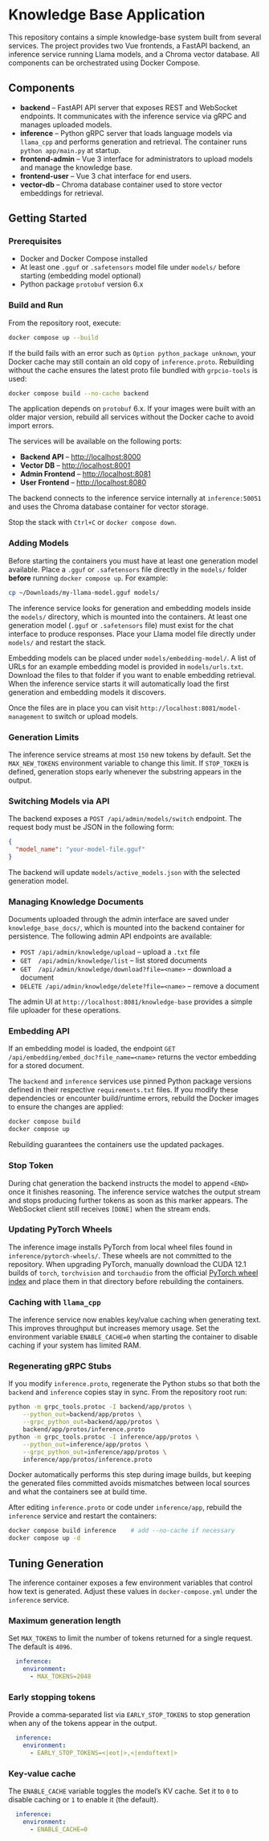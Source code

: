 # Knowledge Base Application

This repository contains a simple knowledge-base system built from several services. The project provides two Vue frontends, a FastAPI backend, an inference service running Llama models, and a Chroma vector database. All components can be orchestrated using Docker Compose.

## Components

- **backend** – FastAPI API server that exposes REST and WebSocket endpoints. It communicates with the inference service via gRPC and manages uploaded models.
- **inference** – Python gRPC server that loads language models via `llama_cpp` and performs generation and retrieval. The container runs `python app/main.py` at startup.
- **frontend-admin** – Vue 3 interface for administrators to upload models and manage the knowledge base.
- **frontend-user** – Vue 3 chat interface for end users.
- **vector-db** – Chroma database container used to store vector embeddings for retrieval.

## Getting Started

### Prerequisites

- Docker and Docker Compose installed
- At least one `.gguf` or `.safetensors` model file under `models/` before starting (embedding model optional)
- Python package `protobuf` version 6.x

### Build and Run

From the repository root, execute:

```bash
docker compose up --build
```

If the build fails with an error such as `Option python_package unknown`, your
Docker cache may still contain an old copy of `inference.proto`. Rebuilding
without the cache ensures the latest proto file bundled with `grpcio-tools` is
used:

```bash
docker compose build --no-cache backend
```

The application depends on `protobuf` 6.x. If your images were built
with an older major version, rebuild all services without the Docker
cache to avoid import errors.

The services will be available on the following ports:

- **Backend API** – [http://localhost:8000](http://localhost:8000)
- **Vector DB** – [http://localhost:8001](http://localhost:8001)
- **Admin Frontend** – [http://localhost:8081](http://localhost:8081)
- **User Frontend** – [http://localhost:8080](http://localhost:8080)

The backend connects to the inference service internally at `inference:50051` and uses the Chroma database container for vector storage.

Stop the stack with `Ctrl+C` or `docker compose down`.


### Adding Models

Before starting the containers you must have at least one generation model
available. Place a `.gguf` or `.safetensors` file directly in the `models/`
folder **before** running `docker compose up`. For example:

```bash
cp ~/Downloads/my-llama-model.gguf models/
```

The inference service looks for generation and embedding models inside the `models/` directory, which is mounted into the containers. At least one generation model (`.gguf` or `.safetensors` file) must exist for the chat interface to produce responses. Place your Llama model file directly under `models/` and restart the stack.

Embedding models can be placed under `models/embedding-model/`. A list of URLs for an example embedding model is provided in `models/urls.txt`. Download the files to that folder if you want to enable embedding retrieval. When the inference service starts it will automatically load the first generation and embedding models it discovers.

Once the files are in place you can visit `http://localhost:8081/model-management` to switch or upload models.

### Generation Limits

The inference service streams at most `150` new tokens by default. Set the
`MAX_NEW_TOKENS` environment variable to change this limit. If `STOP_TOKEN` is
defined, generation stops early whenever the substring appears in the output.

### Switching Models via API

The backend exposes a `POST /api/admin/models/switch` endpoint. The request body
must be JSON in the following form:

```json
{
  "model_name": "your-model-file.gguf"
}
```

The backend will update `models/active_models.json` with the selected
generation model.

### Managing Knowledge Documents

Documents uploaded through the admin interface are saved under
`knowledge_base_docs/`, which is mounted into the backend container for
persistence. The following admin API endpoints are available:

- `POST /api/admin/knowledge/upload` – upload a `.txt` file
- `GET  /api/admin/knowledge/list` – list stored documents
- `GET  /api/admin/knowledge/download?file=<name>` – download a document
- `DELETE /api/admin/knowledge/delete?file=<name>` – remove a document

The admin UI at `http://localhost:8081/knowledge-base` provides a simple file
uploader for these operations.

### Embedding API

If an embedding model is loaded, the endpoint
`GET /api/embedding/embed_doc?file_name=<name>` returns the vector embedding for
a stored document.


The `backend` and `inference` services use pinned Python package versions
defined in their respective `requirements.txt` files. If you modify these
dependencies or encounter build/runtime errors, rebuild the Docker images to
ensure the changes are applied:

```bash
docker compose build
docker compose up
```

Rebuilding guarantees the containers use the updated packages.

### Stop Token

During chat generation the backend instructs the model to append `<END>` once it
finishes reasoning. The inference service watches the output stream and stops
producing further tokens as soon as this marker appears. The WebSocket client
still receives `[DONE]` when the stream ends.

### Updating PyTorch Wheels

The inference image installs PyTorch from local wheel files found in
`inference/pytorch-wheels/`. These wheels are not committed to the repository.
When upgrading PyTorch, manually download the CUDA 12.1 builds of
`torch`, `torchvision` and `torchaudio` from the official
[PyTorch wheel index](https://download.pytorch.org/whl/cu121) and place them in
that directory before rebuilding the containers.

### Caching with `llama_cpp`

The inference service now enables key/value caching when generating text. This
improves throughput but increases memory usage. Set the environment variable
`ENABLE_CACHE=0` when starting the container to disable caching if your
system has limited RAM.
### Regenerating gRPC Stubs

If you modify `inference.proto`, regenerate the Python stubs so that both the
`backend` and `inference` copies stay in sync. From the repository root run:

```bash
python -m grpc_tools.protoc -I backend/app/protos \
    --python_out=backend/app/protos \
    --grpc_python_out=backend/app/protos \
    backend/app/protos/inference.proto
python -m grpc_tools.protoc -I inference/app/protos \
    --python_out=inference/app/protos \
    --grpc_python_out=inference/app/protos \
    inference/app/protos/inference.proto
```

Docker automatically performs this step during image builds, but keeping the
generated files committed avoids mismatches between local sources and what the
containers see at build time.

After editing `inference.proto` or code under `inference/app`, rebuild the `inference` service and restart the containers:

```bash
docker compose build inference    # add --no-cache if necessary
docker compose up -d
```

## Tuning Generation

The inference container exposes a few environment variables that control how text
is generated. Adjust these values in `docker-compose.yml` under the
`inference` service.

### Maximum generation length

Set `MAX_TOKENS` to limit the number of tokens returned for a single request.
The default is `4096`.

```yaml
  inference:
    environment:
      - MAX_TOKENS=2048
```

### Early stopping tokens

Provide a comma‑separated list via `EARLY_STOP_TOKENS` to stop generation when
any of the tokens appear in the output.

```yaml
  inference:
    environment:
      - EARLY_STOP_TOKENS=<|eot|>,<|endoftext|>
```

### Key‑value cache

The `ENABLE_CACHE` variable toggles the model’s KV cache. Set it to `0` to
disable caching or `1` to enable it (the default).

```yaml
  inference:
    environment:
      - ENABLE_CACHE=0
```

